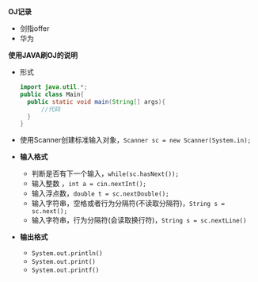 **OJ记录**

+ 剑指offer
+ 华为

**使用JAVA刷OJ的说明**

+ 形式

  ```java
  import java.util.*;
  public class Main{
  	public static void main(String[] args){
  		//代码
  	}
  }
  ```

+ 使用Scanner创建标准输入对象，`Scanner sc = new Scanner(System.in);`
+ **输入格式**
  + 判断是否有下一个输入，`while(sc.hasNext());`
  + 输入整数 ，`int a = cin.nextInt();`
  + 输入浮点数，`double t = sc.nextDouble();`
  + 输入字符串，空格或者行为分隔符(不读取分隔符)，`String s = sc.next();`
  + 输入字符串，行为分隔符(会读取换行符)，`String s = sc.nextLine()`
+ **输出格式**
  + `System.out.println()`
  + `System.out.print()`
  + `System.out.printf()`